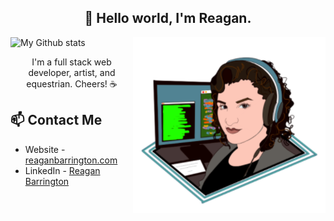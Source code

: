 <h2 align="center"> 👋 Hello world, I'm Reagan. </h2>

<img align="right" src="https://raw.githubusercontent.com/ReBarrington/ReBarrington/master/imgs/reagan_code2.png" alt="Reagan">

![My Github stats](https://github-readme-stats.vercel.app/api?username=ReBarrington&show_icons=true)


<p align="center">
I'm a full stack web developer, artist, and equestrian. Cheers! ☕
</p>

## 📫 Contact Me
- Website - [reaganbarrington.com](https://reaganbarrington.com)
- LinkedIn - [Reagan Barrington](https://in.linkedin.com/in/reaganbarrington)


<!--
**ReBarrington/ReBarrington** is a ✨ _special_ ✨ repository because its `README.md` (this file) appears on your GitHub profile.

Here are some ideas to get you started:

- 🔭 I’m currently working on ...
- 🌱 I’m currently learning ...
- 👯 I’m looking to collaborate on ...
- 🤔 I’m looking for help with ...
- 💬 Ask me about ...
- 📫 How to reach me: ...
- 😄 Pronouns: ...
- ⚡ Fun fact: ...
-->

